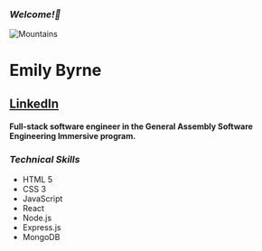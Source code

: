 
### **_Welcome!👋_**
![Mountains](https://images.unsplash.com/photo-1531436107035-40b2e85b7a1b?ixlib=rb-1.2.1&ixid=MnwxMjA3fDB8MHxzZWFyY2h8N3x8c25vdyUyMG1vdW50YWlufGVufDB8fDB8fA%3D%3D&w=1000&q=80)
# Emily Byrne
## [LinkedIn](https://www.linkedin.com/in/emilybyrne3/)
#### Full-stack software engineer in the General Assembly Software Engineering Immersive program. 
### **_Technical Skills_**

- HTML 5
- CSS 3
- JavaScript
- React
- Node.js
- Express.js
- MongoDB
